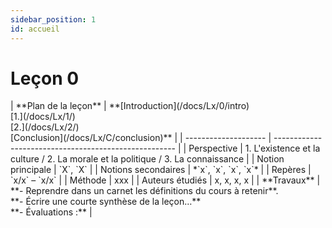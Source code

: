 ```yaml
---
sidebar_position: 1
id: accueil
---
```

# Leçon 0

<div style={{ fontSize: '0.9rem' }}>
| **Plan de la leçon** | **[Introduction](/docs/Lx/0/intro) <br /> [1.](/docs/Lx/1/)  <br /> [2.](/docs/Lx/2/) <br /> [Conclusion](/docs/Lx/C/conclusion)** |
| -------------------- | ----------------------------------------------------- |
| Perspective          | 1. L'existence et la culture / 2. La morale et la politique / 3. La connaissance |
| Notion principale    | `X`, `X`                                              |
| Notions secondaires  | *`x`, `x`, `x`, `x`*                                  |
| Repères              | `x/x` – `x/x`                                         |
| Méthode              | xxx                                                   |
| Auteurs étudiés      | x, x, x, x                                            |
| **Travaux**          | **- Reprendre dans un carnet les définitions du cours à retenir**. <br /> **- Écrire une courte synthèse de la leçon…** <br /> **- Évaluations :** |
</div>

